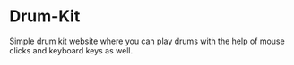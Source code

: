 # Drum-Kit


Simple drum kit website where you can play drums with the help of mouse clicks and keyboard keys as well.
